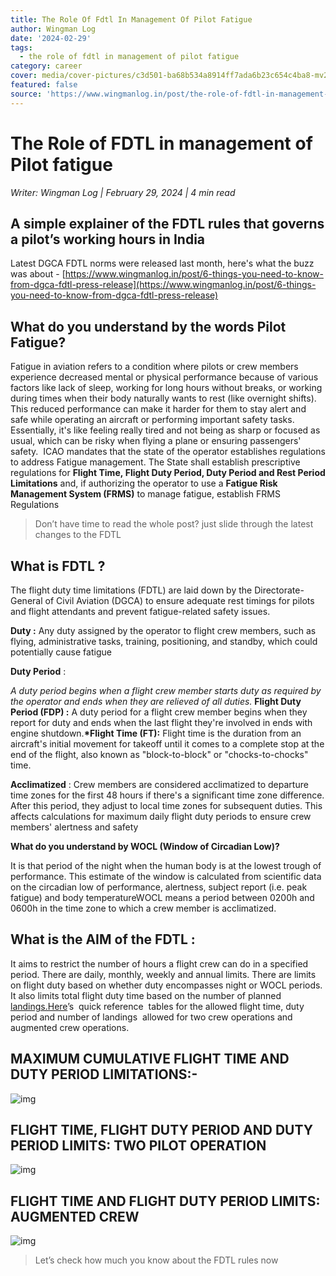 ```yaml
---
title: The Role Of Fdtl In Management Of Pilot Fatigue
author: Wingman Log
date: '2024-02-29'
tags:
  - the role of fdtl in management of pilot fatigue
category: career
cover: media/cover-pictures/c3d501-ba68b534a8914ff7ada6b23c654c4ba8-mv2-5cac9c27.png
featured: false
source: 'https://www.wingmanlog.in/post/the-role-of-fdtl-in-management-of-pilot-fatigue'
---
```


# The Role of FDTL in management of Pilot fatigue

*Writer: Wingman Log | February 29, 2024 | 4 min read*

## A simple explainer of the FDTL rules that governs a pilot’s working hours in India

Latest DGCA FDTL norms were released last month, here's what the buzz was about - [https://www.wingmanlog.in/post/6-things-you-need-to-know-from-dgca-fdtl-press-release](https://www.wingmanlog.in/post/6-things-you-need-to-know-from-dgca-fdtl-press-release)

## What do you understand by the words Pilot Fatigue?

Fatigue in aviation refers to a condition where pilots or crew members experience decreased mental or physical performance because of various factors like lack of sleep, working for long hours without breaks, or working during times when their body naturally wants to rest (like overnight shifts). This reduced performance can make it harder for them to stay alert and safe while operating an aircraft or performing important safety tasks. Essentially, it's like feeling really tired and not being as sharp or focused as usual, which can be risky when flying a plane or ensuring passengers' safety.  ICAO mandates that the state of the operator establishes regulations to address Fatigue management. The State shall establish prescriptive regulations for **Flight Time, Flight Duty Period, Duty Period and Rest Period Limitations** and, if authorizing the operator to use a **Fatigue Risk Management System (FRMS)** to manage fatigue, establish FRMS Regulations

> Don’t have time to read the whole post? just slide through the latest changes to the FDTL

## What is FDTL ?

The flight duty time limitations (FDTL) are laid down by the Directorate-General of Civil Aviation (DGCA) to ensure adequate rest timings for pilots and flight attendants and prevent fatigue-related safety issues.

**Duty :** Any duty assigned by the operator to flight crew members, such as flying, administrative tasks, training, positioning, and standby, which could potentially cause fatigue

**Duty Period** :

*A duty period begins when a flight crew member starts duty as required by the operator and ends when they are relieved of all duties.* **Flight Duty Period (FDP) :** A duty period for a flight crew member begins when they report for duty and ends when the last flight they're involved in ends with engine shutdown.**\*Flight Time (FT):** Flight time is the duration from an aircraft's initial movement for takeoff until it comes to a complete stop at the end of the flight, also known as "block-to-block" or "chocks-to-chocks" time.

**Acclimatized** : Crew members are considered acclimatized to departure time zones for the first 48 hours if there's a significant time zone difference. After this period, they adjust to local time zones for subsequent duties. This affects calculations for maximum daily flight duty periods to ensure crew members' alertness and safety

**What do you understand by WOCL (Window of Circadian Low)?**

It is that period of the night when the human body is at the lowest trough of performance. This estimate of the window is calculated from scientific data on the circadian low of performance, alertness, subject report (i.e. peak fatigue) and body temperatureWOCL means a period between 0200h and 0600h in the time zone to which a crew member is acclimatized.

## What is the AIM of the FDTL :

It aims to restrict the number of hours a flight crew can do in a specified period. There are daily, monthly, weekly and annual limits. There are limits on flight duty based on whether duty encompasses night or WOCL periods. It also limits total flight duty time based on the number of planned [landings.Here](http://landings.Here)’s  quick reference  tables for the allowed flight time, duty period and number of landings  allowed for two crew operations and augmented crew operations. 

## MAXIMUM CUMULATIVE FLIGHT TIME AND DUTY PERIOD LIMITATIONS:-

![img](media/blog-media/c3d501-7083e3a5e4f146aab68c673fd4fe6f97-mv2-00d5b520.jpg)

## FLIGHT TIME, FLIGHT DUTY PERIOD AND DUTY PERIOD LIMITS: TWO PILOT OPERATION

![img](media/blog-media/c3d501-fa75ac7414e144c0a8a558d29d03b4e1-mv2-a5632a3f.jpg)

## FLIGHT TIME AND FLIGHT DUTY PERIOD LIMITS: AUGMENTED CREW

![img](media/blog-media/c3d501-0c9a0d657d0f4ca49f2763424ec5901f-mv2-8e3983bf.jpg)

> Let’s check how much you know about the FDTL rules now
